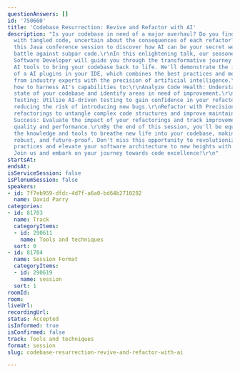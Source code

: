 ```yaml
---
questionAnswers: []
id: '750660'
title: 'Codebase Resurrection: Revive and Refactor with AI'
description: "Is your codebase in need of a major overhaul? Do you find yourself wrestling
  with tangled code, uncertain about the consequences of each refactor? Join us at
  this Java conference session to discover how AI can be your secret weapon in the
  battle against subpar code.\r\nIn this enlightening talk, our seasoned Principal
  Software Developer will guide you through the transformative journey of leveraging
  AI tools to bring your codebase back to life. We'll demonstrate the incredible power
  of a AI plugins in your IDE, which combines the best practices and methodologies
  from industry experts with the precision of artificial intelligence.\r\nYou'll learn
  how to harness AI's capabilities to:\r\nAnalyze Code Health: Understand the current
  state of your codebase and identify areas in need of improvement.\r\nAI-Powered
  Testing: Utilize AI-driven testing to gain confidence in your refactoring efforts,
  reducing the risk of introducing new bugs.\r\nRefactor with Precision: Apply expert-recommended
  refactorings to untangle complex code structures and improve maintainability.\r\nMeasure
  Success: Evaluate the impact of your refactorings and track improvements in code
  quality and performance.\r\nBy the end of this session, you'll be equipped with
  the knowledge and tools to breathe new life into your codebase, making it more efficient,
  robust, and future-proof. Don't miss this opportunity to revolutionize your coding
  practices and elevate your software architecture to new heights with Codium.AI.
  Join us and embark on your journey towards code excellence!\r\n"
startsAt:
endsAt:
isServiceSession: false
isPlenumSession: false
speakers:
- id: 7f7eb959-dfdc-4d7f-a6a0-bd64b2710282
  name: David Parry
categories:
- id: 81703
  name: Track
  categoryItems:
  - id: 290611
    name: Tools and techniques
  sort: 0
- id: 81704
  name: Session Format
  categoryItems:
  - id: 290619
    name: session
  sort: 1
roomId:
room:
liveUrl:
recordingUrl:
status: Accepted
isInformed: true
isConfirmed: false
track: Tools and techniques
format: session
slug: codebase-resurrection-revive-and-refactor-with-ai

---
```

